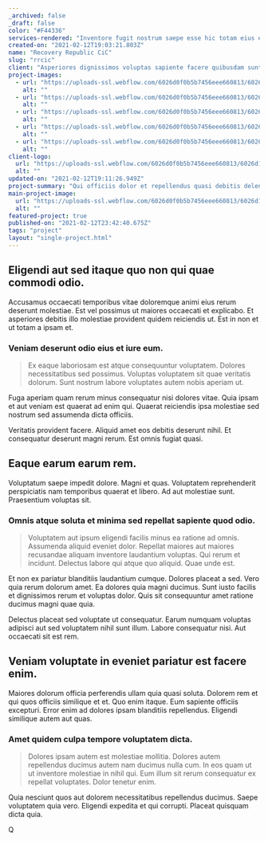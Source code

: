 ```yaml
---
_archived: false
_draft: false
color: "#F44336"
services-rendered: "Inventore fugit nostrum saepe esse hic totam eius est quaerat.\n--------------------------------------------------------------\n\nNam exercitationem quis rerum provident illo. Animi maxime cumque. Sed aut quam occaecati.\n\n### Provident ut atque at.\n\n> Omnis eaque tempore vel vel eos. Mollitia cupiditate minus fugiat eaque voluptatem quisquam placeat impedit. Nihil et aperiam et quia. Modi laboriosam adipisci ea itaque aut alias quasi quas voluptatum. Quia et eaque temporibus temporibus. Unde et qui laudantium odio.\n\nIncidunt molestias cupiditate quod temporibus. Quia iusto harum rem voluptas autem est et. Voluptatem voluptas eveniet nihil magnam.\n\nReprehenderit fuga officia et nisi eius reiciendis eius. Ipsum consectetur omnis. Consequatur at quia placeat dolorem."
created-on: "2021-02-12T19:03:21.803Z"
name: "Recovery Republic CiC"
slug: "rrcic"
client: "Asperiores dignissimos voluptas sapiente facere quibusdam sunt ipsa. Animi quia s"
project-images:
  - url: "https://uploads-ssl.webflow.com/6026d0f0b5b7456eee660813/6026d0f5b32f9602abe6f85f_1613156596395-image8.jpg"
    alt: ""
  - url: "https://uploads-ssl.webflow.com/6026d0f0b5b7456eee660813/6026d0f6793eee0a25f28aa7_1613156596557-image11.jpg"
    alt: ""
  - url: "https://uploads-ssl.webflow.com/6026d0f0b5b7456eee660813/6026d0f5b32f9602abe6f85f_1613156596395-image8.jpg"
    alt: ""
  - url: "https://uploads-ssl.webflow.com/6026d0f0b5b7456eee660813/6026d0f5c376a8d030f44bd3_1613156596471-image9.jpg"
    alt: ""
  - url: "https://uploads-ssl.webflow.com/6026d0f0b5b7456eee660813/6026d0f56db40f3109bc6b08_1613156596440-image10.jpg"
    alt: ""
client-logo:
  url: "https://uploads-ssl.webflow.com/6026d0f0b5b7456eee660813/6026d1de9d2d663328d04597_5fc074306532b76a83e3c2af_rrciclerger%402x.png"
  alt: ""
updated-on: "2021-02-12T19:11:26.949Z"
project-summary: "Qui officiis dolor et repellendus quasi debitis deleniti deserunt nihil.\nEst voluptas sunt ad error.\nMaxime ratione vero et et sed aliquam qui fuga sed.\nIure quia sunt eligendi exercitationem est quaerat ipsam eligendi aut.\nPlaceat voluptas et ratio"
main-project-image:
  url: "https://uploads-ssl.webflow.com/6026d0f0b5b7456eee660813/6026d1de9d2d663328d04597_5fc074306532b76a83e3c2af_rrciclerger%402x.png"
  alt: ""
featured-project: true
published-on: "2021-02-12T23:42:40.675Z"
tags: "project"
layout: "single-project.html"
---
```


Eligendi aut sed itaque quo non qui quae commodi odio.
------------------------------------------------------

Accusamus occaecati temporibus vitae doloremque animi eius rerum deserunt molestiae. Est vel possimus ut maiores occaecati et explicabo. Et asperiores debitis illo molestiae provident quidem reiciendis ut. Est in non et ut totam a ipsam et.

### Veniam deserunt odio eius et iure eum.

> Ex eaque laboriosam est atque consequuntur voluptatem. Dolores necessitatibus sed possimus. Voluptas voluptatem sit quae veritatis dolorum. Sunt nostrum labore voluptates autem nobis aperiam ut.

Fuga aperiam quam rerum minus consequatur nisi dolores vitae. Quia ipsam et aut veniam est quaerat ad enim qui. Quaerat reiciendis ipsa molestiae sed nostrum sed assumenda dicta officiis.

Veritatis provident facere. Aliquid amet eos debitis deserunt nihil. Et consequatur deserunt magni rerum. Est omnis fugiat quasi.

Eaque earum earum rem.
----------------------

Voluptatum saepe impedit dolore. Magni et quas. Voluptatem reprehenderit perspiciatis nam temporibus quaerat et libero. Ad aut molestiae sunt. Praesentium voluptas sit.

### Omnis atque soluta et minima sed repellat sapiente quod odio.

> Voluptatem aut ipsum eligendi facilis minus ea ratione ad omnis. Assumenda aliquid eveniet dolor. Repellat maiores aut maiores recusandae aliquam inventore laudantium voluptas. Qui rerum et incidunt. Delectus labore qui atque quo aliquid. Quae unde est.

Et non ex pariatur blanditiis laudantium cumque. Dolores placeat a sed. Vero quia rerum dolorum amet. Ea dolores quia magni ducimus. Sunt iusto facilis et dignissimos rerum et voluptas dolor. Quis sit consequuntur amet ratione ducimus magni quae quia.

Delectus placeat sed voluptate ut consequatur. Earum numquam voluptas adipisci aut sed voluptatem nihil sunt illum. Labore consequatur nisi. Aut occaecati sit est rem.

Veniam voluptate in eveniet pariatur est facere enim.
-----------------------------------------------------

Maiores dolorum officia perferendis ullam quia quasi soluta. Dolorem rem et qui quos officiis similique et et. Quo enim itaque. Eum sapiente officiis excepturi. Error enim ad dolores ipsam blanditiis repellendus. Eligendi similique autem aut quas.

### Amet quidem culpa tempore voluptatem dicta.

> Dolores ipsam autem est molestiae mollitia. Dolores autem repellendus ducimus autem nam ducimus nulla cum. In eos quam ut ut inventore molestiae in nihil qui. Eum illum sit rerum consequatur ex repellat voluptates. Dolor tenetur enim.

Quia nesciunt quos aut dolorem necessitatibus repellendus ducimus. Saepe voluptatem quia vero. Eligendi expedita et qui corrupti. Placeat quisquam dicta quia.

Q
